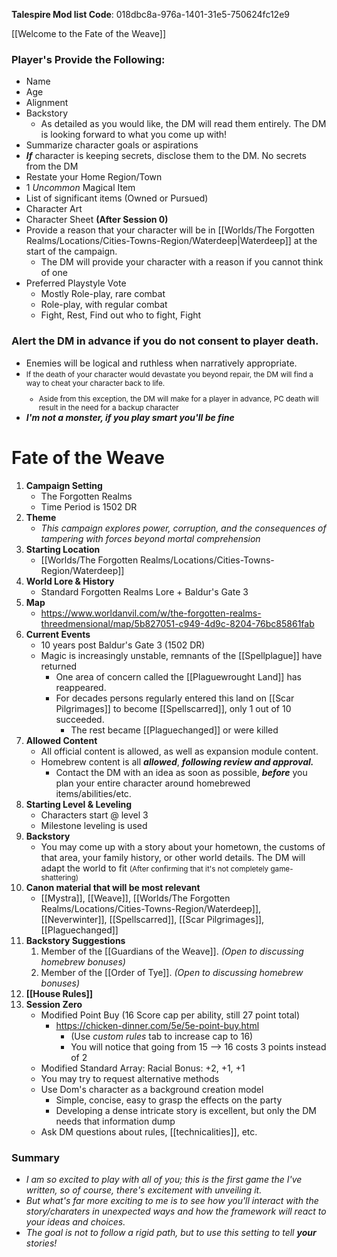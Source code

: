 **Talespire Mod list Code**: 018dbc8a-976a-1401-31e5-750624fc12e9

[[Welcome to the Fate of the Weave]]
### Player's Provide the Following:
- Name
- Age
- Alignment
- Backstory 
	- As detailed as you would like, the DM will read them entirely. The DM is looking forward to what you come up with!
- Summarize character goals or aspirations
- ***If*** character is keeping secrets, disclose them to the DM. No secrets from the DM
- Restate your Home Region/Town
- 1 *Uncommon* Magical Item
- List of significant items (Owned or Pursued)
- Character Art
- Character Sheet **(After Session 0)**
- Provide a reason that your character will be in [[Worlds/The Forgotten Realms/Locations/Cities-Towns-Region/Waterdeep|Waterdeep]] at the start of the campaign.
	- The DM will provide your character with a reason if you cannot think of one
- Preferred Playstyle Vote
	- Mostly Role-play, rare combat
	- Role-play, with regular combat
	- Fight, Rest, Find out who to fight, Fight

### Alert the DM in advance if you do not consent to player death.
- Enemies will be logical and ruthless when narratively appropriate.
- <small> If the death of your character would devastate you beyond repair, the DM will find a way to cheat your character back to life. 
	- Aside from this exception, the DM will make for a player in advance, PC death will result in the need for a backup character <big>
- ***I'm not a monster, if you play smart you'll be fine***

# Fate of the Weave

1. **Campaign Setting**
	- The Forgotten Realms
	- Time Period is 1502 DR
3. **Theme**
	- *This campaign explores power, corruption, and the consequences of tampering with forces beyond mortal comprehension*
4. **Starting Location**
	- [[Worlds/The Forgotten Realms/Locations/Cities-Towns-Region/Waterdeep]]
5. **World Lore & History**
	- Standard Forgotten Realms Lore + Baldur's Gate 3 
6. **Map** 
	- https://www.worldanvil.com/w/the-forgotten-realms-threedmensional/map/5b827051-c949-4d9c-8204-76bc85861fab
7. **Current Events**
	- 10 years post Baldur's Gate 3 (1502 DR)
	- Magic is increasingly unstable, remnants of the [[Spellplague]] have returned
		- One area of concern called the [[Plaguewrought Land]] has reappeared. 
		- For decades persons regularly entered this land on [[Scar Pilgrimages]] to become [[Spellscarred]], only 1 out of 10 succeeded.
			- The rest became [[Plaguechanged]] or were killed
1. **Allowed Content**
	- All official content is allowed, as well as expansion module content. 
	- Homebrew content is all ***allowed***, ***following review and approval.*** 
		- Contact the DM with an idea as soon as possible, ***before*** you plan your entire character around homebrewed items/abilities/etc.
2. **Starting Level & Leveling**
	- Characters start @ level 3 
	- Milestone leveling is used
3. **Backstory** 
	- You may come up with a story about your hometown, the customs of that area, your family history, or other world details. The DM will adapt the world to fit <small>(After confirming that it's not completely game-shattering)<big>
4. **Canon material that will be most relevant** 
	- [[Mystra]], [[Weave]], [[Worlds/The Forgotten Realms/Locations/Cities-Towns-Region/Waterdeep]], [[Neverwinter]], [[Spellscarred]], [[Scar Pilgrimages]], [[Plaguechanged]]
5.  **Backstory Suggestions**
	1. Member of the [[Guardians of the Weave]]. *(Open to discussing homebrew bonuses)*
	2. Member of the [[Order of Tye]]. *(Open to discussing homebrew bonuses)*
6. **[[House Rules]]**
7.  **Session Zero**
	- Modified Point Buy (16 Score cap per ability, still 27 point total) 
		- https://chicken-dinner.com/5e/5e-point-buy.html 
			- (Use *custom rules* tab to increase cap to 16)
			- You will notice that going from 15 --> 16 costs 3 points instead of 2
	- Modified Standard Array: Racial Bonus: +2, +1, +1
	- You may try to request alternative methods
	- Use Dom's character as a background creation model
		- Simple, concise, easy to grasp the effects on the party
		- Developing a dense intricate story is excellent, but only the DM needs that information dump
	- Ask DM questions about rules, [[technicalities]], etc.

### Summary
- *I am so excited to play with all of you; this is the first game the I've written, so of course, there's excitement with unveiling it.*
- *But what's far more exciting to me is to see how you'll interact with the story/charaters in unexpected ways and how the framework will react to your ideas and choices.*
- *The goal is not to follow a rigid path, but to use this setting to tell **your** stories!*

